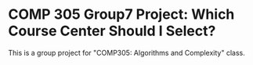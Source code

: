 # COMP 305 Group7 Project: Which Course Center Should I Select?
This is a group project for "COMP305: Algorithms and Complexity" class.
